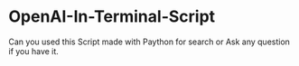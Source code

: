 # OpenAI-In-Terminal-Script
Can you used this Script made with Paython for search or Ask any question if you have it. 
